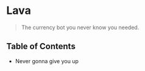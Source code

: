 # Lava
> The currency bot you never know you needed.

## Table of Contents
- Never gonna give you up